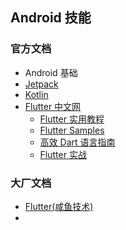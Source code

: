 ## Android 技能

### 官方文档

* Android 基础
* [Jetpack](https://developer.android.com/jetpack)
* [Kotlin](https://kotlinlang.org/) 
* [Flutter 中文网](https://flutter-io.cn/) 
  * [Flutter 实用教程](https://flutter.cn/docs/cookbook)
  * [Flutter Samples](https://flutter.github.io/samples/#)
  * [高效 Dart 语言指南](https://dart.cn/guides/language/effective-dart)
  * [Flutter 实战](https://book.flutterchina.club/)



### 大厂文档

* [Flutter(咸鱼技术)](https://www.yuque.com/xytech/flutter)
* 